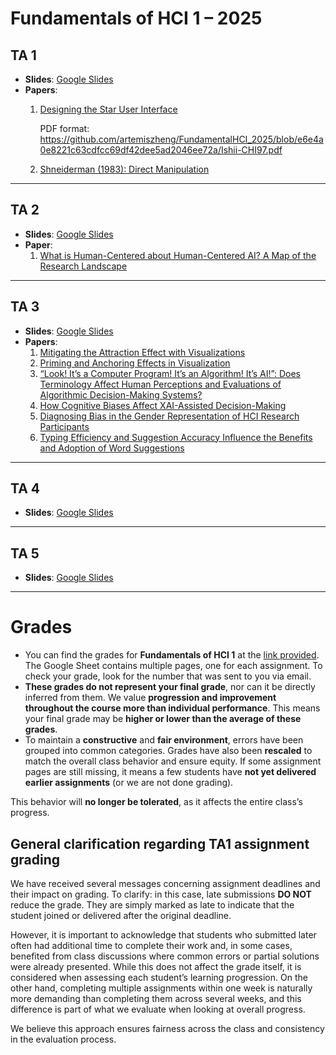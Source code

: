 # Fundamentals of HCI 1 – 2025  

## TA 1  
- **Slides**: [Google Slides](https://docs.google.com/presentation/d/10Ogs3QCCeDD1KETS5J46k1M6a-bu59o9/edit?usp=sharing&ouid=103386161610405023986&rtpof=true&sd=true)  
- **Papers**:  
  1. [Designing the Star User Interface](https://dl.acm.org/doi/pdf/10.1145/258549.258715)

     PDF format: https://github.com/artemiszheng/FundamentalHCI_2025/blob/e6e4a0e8221c63cdfcc69df42dee5ad2046ee72a/Ishii-CHI97.pdf
  3. [Shneiderman (1983): Direct Manipulation](https://www.cs.umd.edu/users/ben/papers/Shneiderman1983Direct.pdf)  

---

## TA 2  
- **Slides**: [Google Slides](https://docs.google.com/presentation/d/1qF3_jBGtWo01zV-CAMY9CV_5M71y7hp2/edit?usp=sharing&ouid=103386161610405023986&rtpof=true&sd=true) 
- **Paper**:  
  1. [What is Human-Centered about Human-Centered AI? A Map of the Research Landscape](https://github.com/artemiszheng/FundmentalHCI12025/blob/a8763853ca55f8ba60c77bf77ef3797c53d7566e/What%20is%20Human-Centered%20about%20Human-Centered%20AI.pdf)  

---

## TA 3  
- **Slides**: [Google Slides](https://docs.google.com/presentation/d/1Rmg2DVjrFAea0SCkgzCmchLbBAsrb1MV/edit?usp=sharing&ouid=107603787338411812843&rtpof=true&sd=true)
- **Papers**:  
  1. [Mitigating the Attraction Effect with Visualizations](https://github.com/artemiszheng/FundamentalHCI_2025/blob/main/Mitigating%20the%20Attraction%20Effect%20with%20Visualizations.pdf)  
  2. [Priming and Anchoring Effects in Visualization](https://github.com/artemiszheng/FundamentalHCI_2025/blob/main/Priming%20and%20Anchoring%20Effects%20in%20Visualization.pdf)  
  3. [“Look! It’s a Computer Program! It’s an Algorithm! It’s AI!”: Does Terminology Affect Human Perceptions and Evaluations of Algorithmic Decision-Making Systems?](https://github.com/artemiszheng/FundamentalHCI_2025/blob/main/Look!%20It%E2%80%99s%20a%20Computer%20Program!%20It%E2%80%99s%20an%20Algorithm!%20It%E2%80%99s%20AI!.pdf)  
  4. [How Cognitive Biases Affect XAI-Assisted Decision-Making](https://github.com/artemiszheng/FundamentalHCI_2025/blob/main/How%20Cognitive%20Biases%20Affect%20XAI-assisted%20Decision-making_rvwd.pdf)  
  5. [Diagnosing Bias in the Gender Representation of HCI Research Participants](https://github.com/artemiszheng/FundamentalHCI_2025/blob/main/Diagnosing%20bias%20in%20the%20gender%20representation%20of%20HCI%20research%20participants.pdf)  
  6. [Typing Efficiency and Suggestion Accuracy Influence the Benefits and Adoption of Word Suggestions](https://github.com/artemiszheng/FundamentalHCI_2025/blob/main/Typing_Efficiency_and_Suggestion_Accuracy_Influence_Benefits_and_Adoption_of_Word_Suggestions.pdf)
 
---

## TA 4  
- **Slides**: [Google Slides](https://docs.google.com/presentation/d/1de89T0muLxmsEyP7HJciV4To8-sjRIJs/edit?usp=sharing&ouid=103386161610405023986&rtpof=true&sd=true)

---

## TA 5  
- **Slides**: [Google Slides](https://docs.google.com/presentation/d/1cqfQ-sNO-kCxUe4r--6jT_jIiX7q-DJOQB82yCYvdog/edit?usp=sharing)

---

# Grades
- You can find the grades for **Fundamentals of HCI 1** at the [link provided](https://docs.google.com/spreadsheets/d/1swsp8daLfsByYTtTFO22h3XwjVKRsuVEj4VsBFWVtIU/edit?usp=sharing). The Google Sheet contains multiple pages, one for each assignment. To check your grade, look for the number that was sent to you via email.
- **These grades do not represent your final grade**, nor can it be directly inferred from them. We value **progression and improvement throughout the course more than individual performance**. This means your final grade may be **higher or lower than the average of these grades**.
- To maintain a **constructive** and **fair environment**, errors have been grouped into common categories. Grades have also been **rescaled** to match the overall class behavior and ensure equity. If some assignment pages are still missing, it means a few students have **not yet delivered earlier assignments** (or we are not done grading).

This behavior will **no longer be tolerated**, as it affects the entire class’s progress.


## General clarification regarding TA1 assignment grading

We have received several messages concerning assignment deadlines and their impact on grading. To clarify: in this case, late submissions **DO NOT** reduce the grade. They are simply marked as late to indicate that the student joined or delivered after the original deadline.

However, it is important to acknowledge that students who submitted later often had additional time to complete their work and, in some cases, benefited from class discussions where common errors or partial solutions were already presented. While this does not affect the grade itself, it is considered when assessing each student’s learning progression. On the other hand, completing multiple assignments within one week is naturally more demanding than completing them across several weeks, and this difference is part of what we evaluate when looking at overall progress.

We believe this approach ensures fairness across the class and consistency in the evaluation process.
